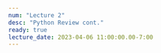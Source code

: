 ```yaml
---
num: "Lecture 2"
desc: "Python Review cont."
ready: true
lecture_date: 2023-04-06 11:00:00.00-7:00
---
```


